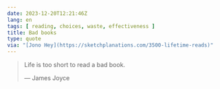 ```yaml
---
date: 2023-12-20T12:21:46Z
lang: en
tags: [ reading, choices, waste, effectiveness ]
title: Bad books
type: quote
via: "[Jono Hey](https://sketchplanations.com/3500-lifetime-reads)"
---
```


> Life is too short to read a bad book.
>
> — James Joyce
